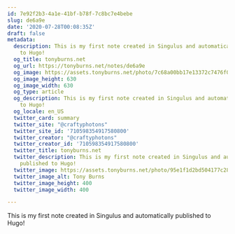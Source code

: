 ```yaml
---
id: 7e92f2b3-4a1e-41bf-b78f-7c8bc7e4bebe
slug: de6a9e
date: '2020-07-28T00:08:35Z'
draft: false
metadata:
  description: This is my first note created in Singulus and automatically published
    to Hugo!
  og_title: tonyburns.net
  og_url: https://tonyburns.net/notes/de6a9e
  og_image: https://assets.tonyburns.net/photo/7c68a00bb17e13372c7476f064ab511d.jpeg
  og_image_height: 630
  og_image_width: 630
  og_type: article
  og_description: This is my first note created in Singulus and automatically published
    to Hugo!
  og_locale: en_US
  twitter_card: summary
  twitter_site: "@craftyphotons"
  twitter_site_id: '710598354917580800'
  twitter_creator: "@craftyphotons"
  twitter_creator_id: '710598354917580800'
  twitter_title: tonyburns.net
  twitter_description: This is my first note created in Singulus and automatically
    published to Hugo!
  twitter_image: https://assets.tonyburns.net/photo/95e1f1d2bd504177c28895d76d097e38.jpeg
  twitter_image_alt: Tony Burns
  twitter_image_height: 400
  twitter_image_width: 400

---
```


This is my first note created in Singulus and automatically published to Hugo!
